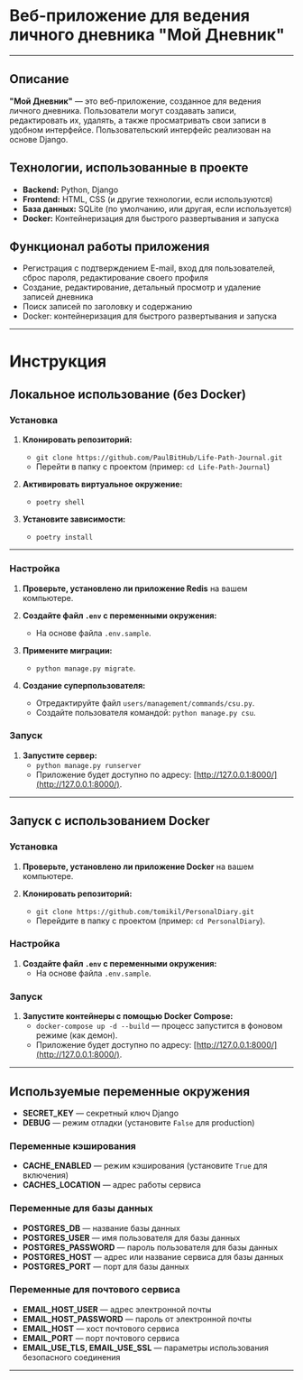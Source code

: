 # Веб-приложение для ведения личного дневника "Мой Дневник"
---

## Описание
**"Мой Дневник"** — это веб-приложение, созданное для ведения личного дневника. Пользователи могут создавать записи, редактировать их, удалять, а также просматривать свои записи в удобном интерфейсе. Пользовательский интерфейс реализован на основе Django.

## Технологии, использованные в проекте
- **Backend:** Python, Django
- **Frontend:** HTML, CSS (и другие технологии, если используются)
- **База данных:** SQLite (по умолчанию, или другая, если используется)
- **Docker:** Контейнеризация для быстрого развертывания и запуска

## Функционал работы приложения
- Регистрация с подтверждением E-mail, вход для пользователей, сброс пароля, редактирование своего профиля
- Создание, редактирование, детальный просмотр и удаление записей дневника
- Поиск записей по заголовку и содержанию
- Docker: контейнеризация для быстрого развертывания и запуска

---

# Инструкция

## Локальное использование (без Docker)

### Установка
1. **Клонировать репозиторий:**
   - `git clone https://github.com/PaulBitHub/Life-Path-Journal.git`
   - Перейти в папку с проектом (пример: `cd Life-Path-Journal`)

2. **Активировать виртуальное окружение:**
   - `poetry shell`

3. **Установите зависимости:**
   - `poetry install`

---

### Настройка
1. **Проверьте, установлено ли приложение Redis** на вашем компьютере.

2. **Создайте файл `.env` с переменными окружения:**
   - На основе файла `.env.sample`.

3. **Примените миграции:**
   - `python manage.py migrate`.

4. **Создание суперпользователя:**
   - Отредактируйте файл `users/management/commands/csu.py`.
   - Создайте пользователя командой: `python manage.py csu`.

### Запуск
1. **Запустите сервер:**
   - `python manage.py runserver`
   - Приложение будет доступно по адресу: [http://127.0.0.1:8000/](http://127.0.0.1:8000/).

---

## Запуск с использованием Docker

### Установка
1. **Проверьте, установлено ли приложение Docker** на вашем компьютере.

2. **Клонировать репозиторий:**
   - `git clone https://github.com/tomikil/PersonalDiary.git`
   - Перейдите в папку с проектом (пример: `cd PersonalDiary`).

### Настройка
1. **Создайте файл `.env` с переменными окружения:**
   - На основе файла `.env.sample`.

### Запуск
1. **Запустите контейнеры с помощью Docker Compose:**
   - `docker-compose up -d --build` — процесс запустится в фоновом режиме (как демон).
   - Приложение будет доступно по адресу: [http://127.0.0.1:8000/](http://127.0.0.1:8000/).

---

## Используемые переменные окружения
- **SECRET_KEY** — секретный ключ Django
- **DEBUG** — режим отладки (установите `False` для production)

### Переменные кэширования
- **CACHE_ENABLED** — режим кэширования (установите `True` для включения)
- **CACHES_LOCATION** — адрес работы сервиса

### Переменные для базы данных
- **POSTGRES_DB** — название базы данных
- **POSTGRES_USER** — имя пользователя для базы данных
- **POSTGRES_PASSWORD** — пароль пользователя для базы данных
- **POSTGRES_HOST** — адрес или название сервиса для базы данных
- **POSTGRES_PORT** — порт для базы данных

### Переменные для почтового сервиса
- **EMAIL_HOST_USER** — адрес электронной почты
- **EMAIL_HOST_PASSWORD** — пароль от электронной почты
- **EMAIL_HOST** — хост почтового сервиса
- **EMAIL_PORT** — порт почтового сервиса
- **EMAIL_USE_TLS, EMAIL_USE_SSL** — параметры использования безопасного соединения

---
